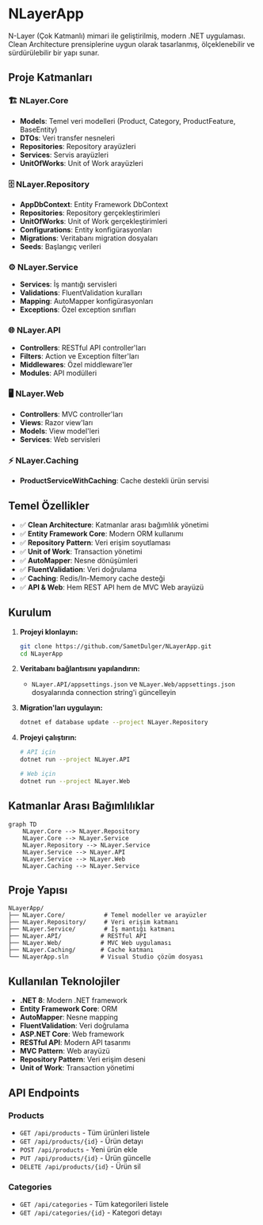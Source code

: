 # NLayerApp

N-Layer (Çok Katmanlı) mimari ile geliştirilmiş, modern .NET uygulaması. Clean Architecture prensiplerine uygun olarak tasarlanmış, ölçeklenebilir ve sürdürülebilir bir yapı sunar.

## Proje Katmanları

### 🏗️ **NLayer.Core**
- **Models**: Temel veri modelleri (Product, Category, ProductFeature, BaseEntity)
- **DTOs**: Veri transfer nesneleri
- **Repositories**: Repository arayüzleri
- **Services**: Servis arayüzleri
- **UnitOfWorks**: Unit of Work arayüzleri

### 🗄️ **NLayer.Repository**
- **AppDbContext**: Entity Framework DbContext
- **Repositories**: Repository gerçekleştirimleri
- **UnitOfWorks**: Unit of Work gerçekleştirimleri
- **Configurations**: Entity konfigürasyonları
- **Migrations**: Veritabanı migration dosyaları
- **Seeds**: Başlangıç verileri

### ⚙️ **NLayer.Service**
- **Services**: İş mantığı servisleri
- **Validations**: FluentValidation kuralları
- **Mapping**: AutoMapper konfigürasyonları
- **Exceptions**: Özel exception sınıfları

### 🌐 **NLayer.API**
- **Controllers**: RESTful API controller'ları
- **Filters**: Action ve Exception filter'ları
- **Middlewares**: Özel middleware'ler
- **Modules**: API modülleri

### 🖥️ **NLayer.Web**
- **Controllers**: MVC controller'ları
- **Views**: Razor view'ları
- **Models**: View model'leri
- **Services**: Web servisleri

### ⚡ **NLayer.Caching**
- **ProductServiceWithCaching**: Cache destekli ürün servisi

## Temel Özellikler

- ✅ **Clean Architecture**: Katmanlar arası bağımlılık yönetimi
- ✅ **Entity Framework Core**: Modern ORM kullanımı
- ✅ **Repository Pattern**: Veri erişim soyutlaması
- ✅ **Unit of Work**: Transaction yönetimi
- ✅ **AutoMapper**: Nesne dönüşümleri
- ✅ **FluentValidation**: Veri doğrulama
- ✅ **Caching**: Redis/In-Memory cache desteği
- ✅ **API & Web**: Hem REST API hem de MVC Web arayüzü

## Kurulum

1. **Projeyi klonlayın:**
   ```bash
   git clone https://github.com/SametDulger/NLayerApp.git
   cd NLayerApp
   ```

2. **Veritabanı bağlantısını yapılandırın:**
   - `NLayer.API/appsettings.json` ve `NLayer.Web/appsettings.json` dosyalarında connection string'i güncelleyin

3. **Migration'ları uygulayın:**
   ```bash
   dotnet ef database update --project NLayer.Repository
   ```

4. **Projeyi çalıştırın:**
   ```bash
   # API için
   dotnet run --project NLayer.API
   
   # Web için
   dotnet run --project NLayer.Web
   ```

## Katmanlar Arası Bağımlılıklar

```mermaid
graph TD
    NLayer.Core --> NLayer.Repository
    NLayer.Core --> NLayer.Service
    NLayer.Repository --> NLayer.Service
    NLayer.Service --> NLayer.API
    NLayer.Service --> NLayer.Web
    NLayer.Caching --> NLayer.Service
```

## Proje Yapısı

```
NLayerApp/
├── NLayer.Core/           # Temel modeller ve arayüzler
├── NLayer.Repository/     # Veri erişim katmanı
├── NLayer.Service/        # İş mantığı katmanı
├── NLayer.API/           # RESTful API
├── NLayer.Web/           # MVC Web uygulaması
├── NLayer.Caching/       # Cache katmanı
└── NLayerApp.sln         # Visual Studio çözüm dosyası
```

## Kullanılan Teknolojiler

- **.NET 8**: Modern .NET framework
- **Entity Framework Core**: ORM
- **AutoMapper**: Nesne mapping
- **FluentValidation**: Veri doğrulama
- **ASP.NET Core**: Web framework
- **RESTful API**: Modern API tasarımı
- **MVC Pattern**: Web arayüzü
- **Repository Pattern**: Veri erişim deseni
- **Unit of Work**: Transaction yönetimi

## API Endpoints

### Products
- `GET /api/products` - Tüm ürünleri listele
- `GET /api/products/{id}` - Ürün detayı
- `POST /api/products` - Yeni ürün ekle
- `PUT /api/products/{id}` - Ürün güncelle
- `DELETE /api/products/{id}` - Ürün sil

### Categories
- `GET /api/categories` - Tüm kategorileri listele
- `GET /api/categories/{id}` - Kategori detayı
